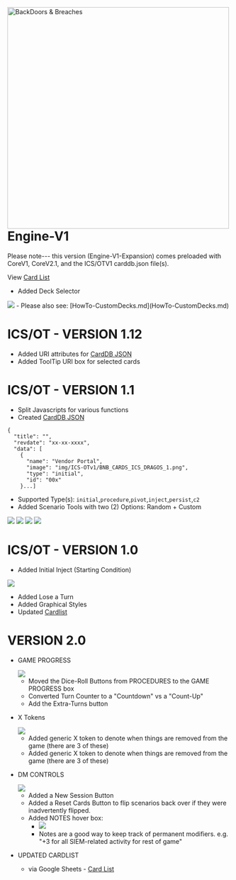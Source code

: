 
<img src="https://raw.githubusercontent.com/p3hndrx/B-B-Shuffle/Engine-V1/App/img/bb-logo.png" width="500px"
     alt="BackDoors & Breaches"
     style="float: left; margin-right: 10px;" />

# Engine-V1
Please note---
this version (Engine-V1-Expansion) comes preloaded with CoreV1, CoreV2.1, and the ICS/OTV1 carddb.json file(s).

View [Card List](https://docs.google.com/spreadsheets/d/1RNBFr4o9OPYWwR7mxdadHQwxRayylZewcphdS3K6-og/edit?usp=sharing)

  - Added Deck Selector
<img src="https://raw.githubusercontent.com/p3hndrx/B-B-Shuffle/Engine-V1/Screenshots/DeckChooser.png">
  - Please also see: [HowTo-CustomDecks.md](HowTo-CustomDecks.md)

# ICS/OT - VERSION 1.12
- Added URI attributes for [CardDB JSON](App/carddb.json)
- Added ToolTip URI box for selected cards

# ICS/OT - VERSION 1.1
- Split Javascripts for various functions
- Created [CardDB JSON](App/carddb.json)
```
{
  "title": "",
  "revdate": "xx-xx-xxxx",
  "data": [
    {
      "name": "Vendor Portal",
      "image": "img/ICS-OTv1/BNB_CARDS_ICS_DRAGOS_1.png",
      "type": "initial",
      "id": "00x"
    }...]
```
  - Supported Type(s): `initial`,`procedure`,`pivot`,`inject`,`persist`,`c2`
- Added Scenario Tools with two (2) Options:  Random + Custom
<img src="https://raw.githubusercontent.com/p3hndrx/B-B-Shuffle/Engine-V1/Screenshots/DM-menu.png">
<img src="https://raw.githubusercontent.com/p3hndrx/B-B-Shuffle/Engine-V1/Screenshots/Scenario Builder.png">
<img src="https://raw.githubusercontent.com/p3hndrx/B-B-Shuffle/Engine-V1/Screenshots/Scenario Chooser.png">
<img src="https://raw.githubusercontent.com/p3hndrx/B-B-Shuffle/Engine-V1/Screenshots/Procedure Chooser.png">

# ICS/OT - VERSION 1.0
- Added Initial Inject (Starting Condition)

<img src="https://raw.githubusercontent.com/p3hndrx/B-B-Shuffle/Engine-V1/Screenshots/Screen%20Shot%202022-04-29%20at%2012.50.45.png?raw=true">

- Added Lose a Turn
- Added Graphical Styles
- Updated [Cardlist](https://docs.google.com/spreadsheets/d/1RNBFr4o9OPYWwR7mxdadHQwxRayylZewcphdS3K6-og/edit#gid=0)

# VERSION 2.0

- GAME PROGRESS

  <img src="https://raw.githubusercontent.com/p3hndrx/B-B-Shuffle/Engine-V1/Screenshots/game-progress-box-2.0.png">
  
  - Moved the Dice-Roll Buttons from PROCEDURES to the GAME PROGRESS box
  - Converted Turn Counter to a "Countdown" vs a "Count-Up"
  - Add the Extra-Turns button
- X Tokens

  <img src="https://raw.githubusercontent.com/p3hndrx/B-B-Shuffle/Engine-V1/Screenshots/x-tokens-2.0.png">

  - Added generic X token to denote when things are removed from the game (there are 3 of these)
  - Added generic X token to denote when things are removed from the game (there are 3 of these)

- DM CONTROLS

  <img src="https://raw.githubusercontent.com/p3hndrx/B-B-Shuffle/Engine-V1/Screenshots/dmcontrols--2.0.png">
  
  - Added a New Session Button
  - Added a Reset Cards Button to flip scenarios back over if they were inadvertently flipped.
  - Added NOTES hover box:
    - <img src="https://raw.githubusercontent.com/p3hndrx/B-B-Shuffle/Engine-V1/Screenshots/notes-2.0.png"> 
    - Notes are a good way to keep track of permanent modifiers. e.g. "+3 for all SIEM-related activity for rest of game" 
  
- UPDATED CARDLIST
  - via Google Sheets - [Card List](https://docs.google.com/spreadsheets/d/1RNBFr4o9OPYWwR7mxdadHQwxRayylZewcphdS3K6-og/edit?usp=sharing)
